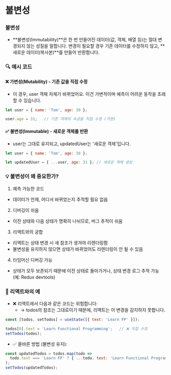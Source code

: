 # 불변성


### 불변성
- **불변성(Immutability)**은 한 번 만들어진 데이터(값, 객체, 배열 등)는 절대 변경되지 않는 성질을 말합니다.
변경이 필요할 경우 기존 데이터를 수정하지 않고, **새로운 데이터(복사본)**를 만들어 반환합니다.


### 🔍 예시 코드

#### ❌ 가변성(Mutability) - 기존 값을 직접 수정
- 이 경우, user 객체 자체가 바뀌었어요. 이건 가변적이며 예측이 어려운 동작을 초래할 수 있습니다.
```js
let user = { name: 'Tom', age: 30 };

user.age = 31;   // 기존 객체의 속성을 직접 수정 (가변)
```

#### ✅ 불변성(Immutable) - 새로운 객체를 반환
- user는 그대로 유지되고, updatedUser는 '새로운 객체'입니다.
```js
let user = { name: 'Tom', age: 30 };

let updatedUser = { ...user, age: 31 }; // 새로운 객체 생성
```

### 💡 불변성이 왜 중요한가?

1. 예측 가능한 코드
  - 데이터가 언제, 어디서 바뀌었는지 추적할 필요 없음
2. 디버깅이 쉬움
  - 이전 상태와 다음 상태가 명확히 나뉘므로, 버그 추적이 쉬움
3. 리액트와의 궁합
  - 리액트는 상태 변경 시 새 참조가 생겨야 리렌더링함
  - 불변성을 유지하지 않으면 상태가 바뀌었어도 리렌더링이 안 될 수 있음
4. 타임머신 디버깅 가능
  - 상태가 모두 보존되기 때문에 이전 상태로 돌아가거나, 상태 변경 로그 추적 가능 (예: Redux devtools)


### 📘 리액트와의 예
- ❌ 리액트에서 다음과 같은 코드는 위험합니다:
  - -> todos의 참조는 그대로이기 때문에, 리액트는 이 변경을 감지하지 못합니다.
```jsx
const [todos, setTodos] = useState([{ text: 'Learn FP' }]);

todos[0].text = 'Learn Functional Programming';   // ❌ 직접 수정
setTodos(todos);
```

- ✅ 올바른 방법 (불변성 유지):
```jsx
const updatedTodos = todos.map(todo =>
  todo.text === 'Learn FP' ? { ...todo, text: 'Learn Functional Programming' } : todo
);
setTodos(updatedTodos);
```

